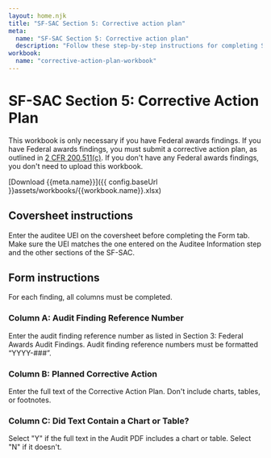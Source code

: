 ```yaml
---
layout: home.njk
title: "SF-SAC Section 5: Corrective action plan"
meta:
  name: "SF-SAC Section 5: Corrective action plan"
  description: "Follow these step-by-step instructions for completing SF-SAC Section 5: Corrective action plan."
workbook:
  name: "corrective-action-plan-workbook"
---
```


# SF-SAC Section 5: Corrective Action Plan

This workbook is only necessary if you have Federal awards findings. If you have Federal awards findings, you must submit a corrective action plan, as outlined in [2 CFR 200.511(c)](https://www.ecfr.gov/current/title-2/part-200/subpart-F#p-200.511(c)). If you don't have any Federal awards findings, you don't need to upload this workbook.

[Download {{meta.name}}]({{ config.baseUrl }}assets/workbooks/{{workbook.name}}.xlsx)

## Coversheet instructions

Enter the auditee UEI on the coversheet before completing the Form tab. Make sure the UEI matches the one entered on the Auditee Information step and the other sections of the SF-SAC.

## Form instructions

For each finding, all columns must be completed.

### Column A: Audit Finding Reference Number

Enter the audit finding reference number as listed in Section 3: Federal Awards Audit Findings. Audit finding reference numbers must be formatted “YYYY-###”.

### Column B: Planned Corrective Action

Enter the full text of the Corrective Action Plan. Don't include charts, tables, or footnotes.

### Column C: Did Text Contain a Chart or Table?

Select "Y" if the full text in the Audit PDF includes a chart or table. Select "N" if it doesn't.